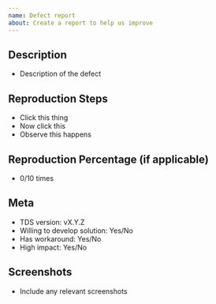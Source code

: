 ```yaml
---
name: Defect report
about: Create a report to help us improve
---
```


<!--
  ### IMPORTANT SECURITY NOTE ###

  When opening issues, be sure NOT to include any private or personal
  information such as secrets, passwords, or any source code that involves
  data retrieval.

  Also, do not include links to sites on staging.
-->

## Description

- Description of the defect

## Reproduction Steps

- Click this thing
- Now click this
- Observe this happens

## Reproduction Percentage (if applicable)

- 0/10 times

## Meta

- TDS version: vX.Y.Z
- Willing to develop solution: Yes/No
- Has workaround: Yes/No
- High impact: Yes/No

## Screenshots

- Include any relevant screenshots
